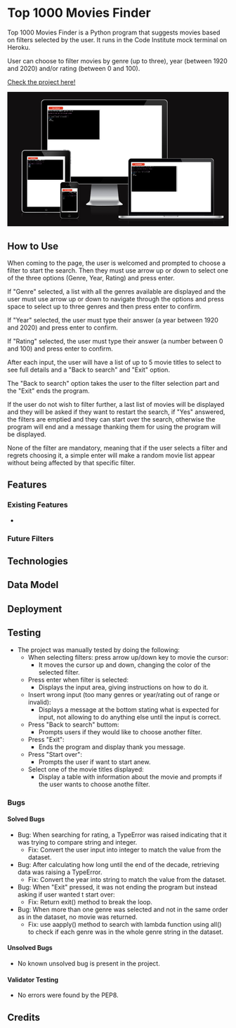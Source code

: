 # Top 1000 Movies Finder

Top 1000 Movies Finder is a Python program that suggests movies based on filters selected by the user. It runs in the Code Institute mock terminal on Heroku.

User can choose to filter movies by genre (up to three), year (between 1920 and 2020) and/or rating (between 0 and 100).

[Check the project here!](https://best-1000-movie-finder-37b039113a18.herokuapp.com/)

![Am I responsive screenshot](/docs/images/am-i-responsive.png)

## How to Use

When coming to the page, the user is welcomed and prompted to choose a filter to start the search. Then they must use arrow up or down to select one of the three options (Genre, Year, Rating) and press enter.

If "Genre" selected, a list with all the genres available are displayed and the user must use arrow up or down to navigate through the options and press space to select up to three genres and then press enter to confirm.

If "Year" selected, the user must type their answer (a year between 1920 and 2020) and press enter to confirm.

If "Rating" selected, the user must type their answer (a number between 0 and 100) and press enter to confirm.

After each input, the user will have a list of up to 5 movie titles to select to see full details and a "Back to search" and "Exit" option.

The "Back to search" option takes the user to the filter selection part and the "Exit" ends the program.

If the user do not wish to filter further, a last list of movies will be displayed and they will be asked if they want to restart the search, if "Yes" answered, the filters are emptied and they can start over the search, otherwise the program will end and a message thanking them for using the program will be displayed.

None of the filter are mandatory, meaning that if the user selects a filter and regrets choosing it, a simple enter will make a random movie list appear without being affected by that specific filter. 

## Features
### Existing Features

+ 

### Future Filters


## Technologies



## Data Model

## Deployment


## Testing

+ The project was manually tested by doing the following:
    + When selecting filters: press arrow up/down key to movie the cursor:
        + It moves the cursor up and down, changing the color of the selected filter.
    + Press enter when filter is selected:
        + Displays the input area, giving instructions on how to do it.
    + Insert wrong input (too many genres or year/rating out of range or invalid):
        + Displays a message at the bottom stating what is expected for input, not allowing to do anything else until the input is correct.
    + Press "Back to search" buttom:
        + Prompts users if they would like to choose another filter.
    + Press "Exit":
        + Ends the program and display thank you message.
    + Press "Start over":
        + Prompts the user if want to start anew.
    + Select one of the movie titles displayed:
        + Display a table with information about the movie and prompts if the user wants to choose anothe filter.


### Bugs
#### Solved Bugs

+ Bug: When searching for rating, a TypeError was raised indicating that it was trying to compare string and integer.
    + Fix: Convert the user input into integer to match the value from the dataset.
+ Bug: After calculating how long until the end of the decade, retrieving data was raising a TypeError.
    + Fix: Convert the year into string to match the value from the dataset.
+ Bug: When "Exit" pressed, it was not ending the program but instead asking if user wanted t start over:
    + Fix: Return exit() method to break the loop.
+ Bug: When more than one genre was selected and not in the same order as in the dataset, no movie was returned.
    + Fix: use aapply() method to search with lambda function using all() to check if each genre was in the whole genre string in the dataset.

#### Unsolved Bugs

+ No known unsolved bug is present in the project.

#### Validator Testing

+ No errors were found by the PEP8.

## Credits

